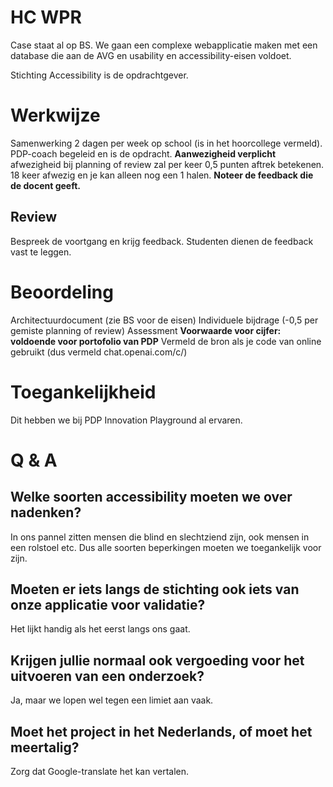 # HC WPR
Case staat al op BS. We gaan een complexe webapplicatie maken met een database die aan de AVG en usability en accessibility-eisen voldoet.

Stichting Accessibility is de opdrachtgever.

# Werkwijze
Samenwerking 2 dagen per week op school (is in het hoorcollege vermeld). PDP-coach begeleid en is de opdracht. **Aanwezigheid verplicht** afwezigheid bij planning of review zal per keer
0,5 punten aftrek betekenen. 18 keer afwezig en je kan alleen nog een 1 halen. **Noteer de feedback die de docent geeft.**

## Review
Bespreek de voortgang en krijg feedback.
Studenten dienen de feedback vast te leggen.

# Beoordeling
Architectuurdocument (zie BS voor de eisen)
Individuele bijdrage (-0,5 per gemiste planning of review)
Assessment
**Voorwaarde voor cijfer: voldoende voor portofolio van PDP**
Vermeld de bron als je code van online gebruikt (dus vermeld chat.openai.com/c/<chatid>)

# Toegankelijkheid
Dit hebben we bij PDP Innovation Playground al ervaren.

# Q & A
## Welke soorten accessibility moeten we over nadenken?
In ons pannel zitten mensen die blind en slechtziend zijn, ook mensen in een rolstoel etc. Dus alle soorten beperkingen moeten we toegankelijk voor zijn.
## Moeten er iets langs de stichting ook iets van onze applicatie voor validatie?
Het lijkt handig als het eerst langs ons gaat.
## Krijgen jullie normaal ook vergoeding voor het uitvoeren van een onderzoek?
Ja, maar we lopen wel tegen een limiet aan vaak.
## Moet het project in het Nederlands, of moet het meertalig?
Zorg dat Google-translate het kan vertalen.